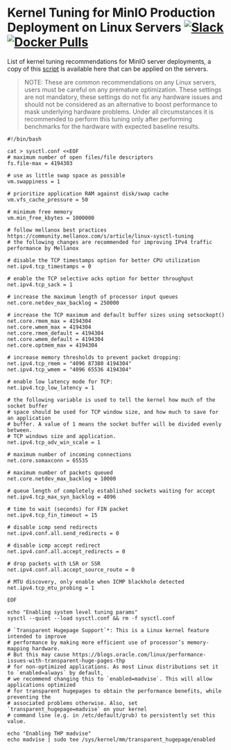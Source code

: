 # Kernel Tuning for MinIO Production Deployment on Linux Servers [![Slack](https://slack.min.io/slack?type=svg)](https://slack.min.io) [![Docker Pulls](https://img.shields.io/docker/pulls/minio/minio.svg?maxAge=604800)](https://hub.docker.com/r/minio/minio/)

List of kernel tuning recommendations for MinIO server deployments, a copy of this [script](https://github.com/nitrictech/minio/blob/master/docs/deployment/kernel-tuning/sysctl.sh) is available here that can be applied on the servers.

> NOTE: These are common recommendations on any Linux servers, users must be careful on any premature optimization.
> These settings are not mandatory, these settings do not fix any hardware issues and should not be considered as an
> alternative to boost performance to mask underlying hardware problems. Under all circumstances it is recommended
> to perform this tuning only after performing benchmarks for the hardware with expected baseline results.

```
#!/bin/bash

cat > sysctl.conf <<EOF
# maximum number of open files/file descriptors
fs.file-max = 4194303

# use as little swap space as possible
vm.swappiness = 1

# prioritize application RAM against disk/swap cache
vm.vfs_cache_pressure = 50

# minimum free memory
vm.min_free_kbytes = 1000000

# follow mellanox best practices https://community.mellanox.com/s/article/linux-sysctl-tuning
# the following changes are recommended for improving IPv4 traffic performance by Mellanox

# disable the TCP timestamps option for better CPU utilization
net.ipv4.tcp_timestamps = 0

# enable the TCP selective acks option for better throughput
net.ipv4.tcp_sack = 1

# increase the maximum length of processor input queues
net.core.netdev_max_backlog = 250000

# increase the TCP maximum and default buffer sizes using setsockopt()
net.core.rmem_max = 4194304
net.core.wmem_max = 4194304
net.core.rmem_default = 4194304
net.core.wmem_default = 4194304
net.core.optmem_max = 4194304

# increase memory thresholds to prevent packet dropping:
net.ipv4.tcp_rmem = "4096 87380 4194304"
net.ipv4.tcp_wmem = "4096 65536 4194304"

# enable low latency mode for TCP:
net.ipv4.tcp_low_latency = 1

# the following variable is used to tell the kernel how much of the socket buffer
# space should be used for TCP window size, and how much to save for an application
# buffer. A value of 1 means the socket buffer will be divided evenly between.
# TCP windows size and application.
net.ipv4.tcp_adv_win_scale = 1

# maximum number of incoming connections
net.core.somaxconn = 65535

# maximum number of packets queued
net.core.netdev_max_backlog = 10000

# queue length of completely established sockets waiting for accept
net.ipv4.tcp_max_syn_backlog = 4096

# time to wait (seconds) for FIN packet
net.ipv4.tcp_fin_timeout = 15

# disable icmp send redirects
net.ipv4.conf.all.send_redirects = 0

# disable icmp accept redirect
net.ipv4.conf.all.accept_redirects = 0

# drop packets with LSR or SSR
net.ipv4.conf.all.accept_source_route = 0

# MTU discovery, only enable when ICMP blackhole detected
net.ipv4.tcp_mtu_probing = 1

EOF

echo "Enabling system level tuning params"
sysctl --quiet --load sysctl.conf && rm -f sysctl.conf

# `Transparent Hugepage Support`*: This is a Linux kernel feature intended to improve
# performance by making more efficient use of processor’s memory-mapping hardware.
# But this may cause https://blogs.oracle.com/linux/performance-issues-with-transparent-huge-pages-thp
# for non-optimized applications. As most Linux distributions set it to `enabled=always` by default,
# we recommend changing this to `enabled=madvise`. This will allow applications optimized
# for transparent hugepages to obtain the performance benefits, while preventing the
# associated problems otherwise. Also, set `transparent_hugepage=madvise` on your kernel
# command line (e.g. in /etc/default/grub) to persistently set this value.

echo "Enabling THP madvise"
echo madvise | sudo tee /sys/kernel/mm/transparent_hugepage/enabled
```
